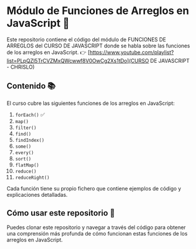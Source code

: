 # Módulo de Funciones de Arreglos en JavaScript 🚀

Este repositorio contiene el código del módulo de FUNCIONES DE ARREGLOS del CURSO DE JAVASCRIPT donde se habla sobre las funciones de los arreglos en JavaScript.
👉 [https://www.youtube.com/playlist?list=PLpQZl5TrCVZMxQWcwwf8V0OwCg2Xs1tDo](CURSO DE JAVASCRIPT - CHRISLO)

## Contenido 📚

El curso cubre las siguientes funciones de los arreglos en JavaScript:

1. `forEach()` ✅
2. `map()`
3. `filter()`
4. `find()`
5. `findIndex()`
6. `some()`
7. `every()`
8. `sort()`
9. `flatMap()`
10. `reduce()`
11. `reduceRight()`

Cada función tiene su propio fichero que contiene ejemplos de código y explicaciones detalladas.

## Cómo usar este repositorio 🤔

Puedes clonar este repositorio y navegar a través del código para obtener una comprensión más profunda de cómo funcionan estas funciones de los arreglos en JavaScript.

